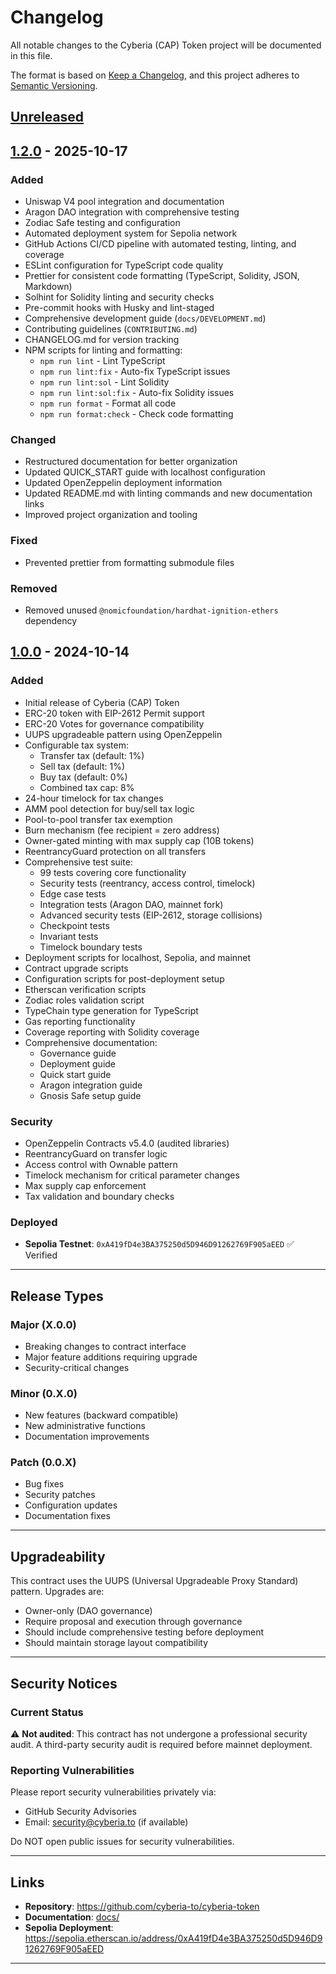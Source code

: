# Changelog

All notable changes to the Cyberia (CAP) Token project will be documented in this file.

The format is based on [Keep a Changelog](https://keepachangelog.com/en/1.0.0/),
and this project adheres to [Semantic Versioning](https://semver.org/spec/v2.0.0.html).

## [Unreleased]

## [1.2.0] - 2025-10-17

### Added

- Uniswap V4 pool integration and documentation
- Aragon DAO integration with comprehensive testing
- Zodiac Safe testing and configuration
- Automated deployment system for Sepolia network
- GitHub Actions CI/CD pipeline with automated testing, linting, and coverage
- ESLint configuration for TypeScript code quality
- Prettier for consistent code formatting (TypeScript, Solidity, JSON, Markdown)
- Solhint for Solidity linting and security checks
- Pre-commit hooks with Husky and lint-staged
- Comprehensive development guide (`docs/DEVELOPMENT.md`)
- Contributing guidelines (`CONTRIBUTING.md`)
- CHANGELOG.md for version tracking
- NPM scripts for linting and formatting:
  - `npm run lint` - Lint TypeScript
  - `npm run lint:fix` - Auto-fix TypeScript issues
  - `npm run lint:sol` - Lint Solidity
  - `npm run lint:sol:fix` - Auto-fix Solidity issues
  - `npm run format` - Format all code
  - `npm run format:check` - Check code formatting

### Changed

- Restructured documentation for better organization
- Updated QUICK_START guide with localhost configuration
- Updated OpenZeppelin deployment information
- Updated README.md with linting commands and new documentation links
- Improved project organization and tooling

### Fixed

- Prevented prettier from formatting submodule files

### Removed

- Removed unused `@nomicfoundation/hardhat-ignition-ethers` dependency

## [1.0.0] - 2024-10-14

### Added

- Initial release of Cyberia (CAP) Token
- ERC-20 token with EIP-2612 Permit support
- ERC-20 Votes for governance compatibility
- UUPS upgradeable pattern using OpenZeppelin
- Configurable tax system:
  - Transfer tax (default: 1%)
  - Sell tax (default: 1%)
  - Buy tax (default: 0%)
  - Combined tax cap: 8%
- 24-hour timelock for tax changes
- AMM pool detection for buy/sell tax logic
- Pool-to-pool transfer tax exemption
- Burn mechanism (fee recipient = zero address)
- Owner-gated minting with max supply cap (10B tokens)
- ReentrancyGuard protection on all transfers
- Comprehensive test suite:
  - 99 tests covering core functionality
  - Security tests (reentrancy, access control, timelock)
  - Edge case tests
  - Integration tests (Aragon DAO, mainnet fork)
  - Advanced security tests (EIP-2612, storage collisions)
  - Checkpoint tests
  - Invariant tests
  - Timelock boundary tests
- Deployment scripts for localhost, Sepolia, and mainnet
- Contract upgrade scripts
- Configuration scripts for post-deployment setup
- Etherscan verification scripts
- Zodiac roles validation script
- TypeChain type generation for TypeScript
- Gas reporting functionality
- Coverage reporting with Solidity coverage
- Comprehensive documentation:
  - Governance guide
  - Deployment guide
  - Quick start guide
  - Aragon integration guide
  - Gnosis Safe setup guide

### Security

- OpenZeppelin Contracts v5.4.0 (audited libraries)
- ReentrancyGuard on transfer logic
- Access control with Ownable pattern
- Timelock mechanism for critical parameter changes
- Max supply cap enforcement
- Tax validation and boundary checks

### Deployed

- **Sepolia Testnet**: `0xA419fD4e3BA375250d5D946D91262769F905aEED` ✅ Verified

---

## Release Types

### Major (X.0.0)

- Breaking changes to contract interface
- Major feature additions requiring upgrade
- Security-critical changes

### Minor (0.X.0)

- New features (backward compatible)
- New administrative functions
- Documentation improvements

### Patch (0.0.X)

- Bug fixes
- Security patches
- Configuration updates
- Documentation fixes

---

## Upgradeability

This contract uses the UUPS (Universal Upgradeable Proxy Standard) pattern. Upgrades are:

- Owner-only (DAO governance)
- Require proposal and execution through governance
- Should include comprehensive testing before deployment
- Should maintain storage layout compatibility

---

## Security Notices

### Current Status

⚠️ **Not audited**: This contract has not undergone a professional security audit. A third-party security audit is required before mainnet deployment.

### Reporting Vulnerabilities

Please report security vulnerabilities privately via:

- GitHub Security Advisories
- Email: security@cyberia.to (if available)

Do NOT open public issues for security vulnerabilities.

---

## Links

- **Repository**: https://github.com/cyberia-to/cyberia-token
- **Documentation**: [docs/](docs/)
- **Sepolia Deployment**: https://sepolia.etherscan.io/address/0xA419fD4e3BA375250d5D946D91262769F905aEED

---

[Unreleased]: https://github.com/cyberia-to/cyberia-token/compare/v1.2.0...HEAD
[1.2.0]: https://github.com/cyberia-to/cyberia-token/compare/v1.1.0...v1.2.0
[1.0.0]: https://github.com/cyberia-to/cyberia-token/releases/tag/v1.0.0
